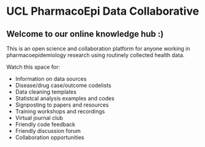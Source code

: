 # UCL PharmacoEpi Data Collaborative

## Welcome to our online knowledge hub :)

This is an open science and collaboration platform for anyone working in pharmacoepidemiology research using routinely collected health data.  

Watch this space for:
- Information on data sources
- Disease/drug case/outcome codelists
- Data cleaning templates
- Statistcal analysis examples and codes
- Signposting to papers and resources
- Training workshops and recordings
- Virtual journal club
- Friendly code feedback
- Friendly discussion forum
- Collaboration opportunities

